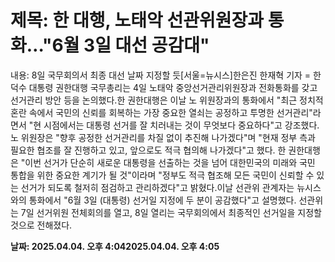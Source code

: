 # **제목: 한 대행, 노태악 선관위원장과 통화…"6월 3일 대선 공감대"**

  내용: 8일 국무회의서 최종 대선 날짜 지정할 듯[서울=뉴시스]한은진 한재혁 기자 = 한덕수 대통령 권한대행 국무총리는 4일 노태악 중앙선거관리위원장과 전화통화를 갖고 선거관리 방안 등을 논의했다.한 권한대행은 이날 노 위원장과의 통화에서 "최근 정치적 혼란 속에서 국민의 신뢰를 회복하는 가장 중요한 열쇠는 공정하고 투명한 선거관리"라면서 "현 시점에서는 대통령 선거를 잘 치러내는 것이 무엇보다 중요하다"고 강조했다. 노 위원장은 "향후 공정한 선거관리를 차질 없이 추진해 나가겠다"며 "현재 정부 측과 필요한 협조를 잘 진행하고 있고, 앞으로도 적극 협의해 나가겠다"고 했다. 한 권한대행은 "이번 선거가 단순히 새로운 대통령을 선출하는 것을 넘어 대한민국의 미래와 국민 통합을 위한 중요한 계기가 될 것"이라며 "정부도 적극 협조해 모든 국민이 신뢰할 수 있는 선거가 되도록 철저히 점검하고 관리하겠다"고 밝혔다.이날 선관위 관계자는 뉴시스와의 통화에서 "6월 3일 (대통령) 선거일 지정에 두 분이 공감했다"고 설명했다. 선관위는 7일 선거위원 전체회의를 열고, 8일 열리는 국무회의에서 최종적인 선거일을 지정할 것으로 전해졌다.

  **날짜: 2025.04.04. 오후 4:042025.04.04. 오후 4:05**